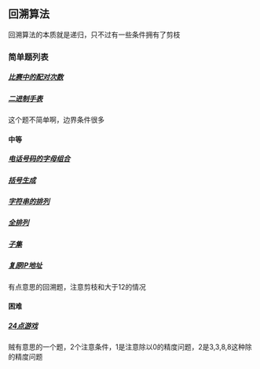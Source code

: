 ## 回溯算法
回溯算法的本质就是递归，只不过有一些条件拥有了剪枝
### 简单题列表
##### [比赛中的配对次数](../../leetcode/editor/cn/[1688]比赛中的配对次数.js)
##### [二进制手表](../../leetcode/editor/cn/[401]二进制手表.js)
这个题不简单啊，边界条件很多
#### 中等
##### [电话号码的字母组合](../../leetcode/editor/cn/[17]电话号码的字母组合.js)
##### [括号生成](../../leetcode/editor/cn/[22]括号生成.js)
##### [字符串的排列](../../leetcode/editor/cn/[剑指Offer38]字符串的排列.js)
##### [全排列](../../leetcode/editor/cn/[46]全排列.js)
##### [子集](../../leetcode/editor/cn/[78]子集.js)
##### [复原IP地址](../../leetcode/editor/cn/[93]复原IP地址.js)
有点意思的回溯题，注意剪枝和大于12的情况

#### 困难
##### [24点游戏](../../leetcode/editor/cn/[679]24点游戏.js)
贼有意思的一个题，2个注意条件，1是注意除以0的精度问题，2是3,3,8,8这种除的精度问题

